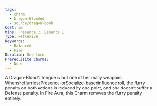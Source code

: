 ```yaml
---
tags:
  - charm
  - Dragon-Blooded
  - source/dragon-book
Cost: 3m
Mins: Presence 2, Essence 1
Type: Reflexive
Keywords:
  - Balanced
  - Fire
Duration: One turn
Prerequisite Charms:
  - None
---
```

A Dragon-Blood’s tongue is but one of her many weapons. WhensheflurriesaPresence-orSocialize-basedinfluence roll, the flurry penalty on both actions is reduced by one point, and she doesn’t suffer a Defense penalty. In Fire Aura, this Charm removes the flurry penalty entirely.